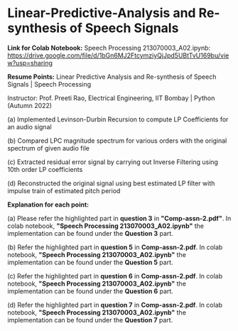 # Linear-Predictive-Analysis and Re-synthesis of Speech Signals

**Link for Colab Notebook:** Speech Processing 213070003_A02.ipynb: https://drive.google.com/file/d/1bGn6MJ2FtcymziyQjJpd5UBtTvU169bu/view?usp=sharing

**Resume Points:**
Linear Predictive Analysis and Re-synthesis of Speech Signals | Speech Processing

Instructor: Prof. Preeti Rao, Electrical Engineering, IIT Bombay | Python (Autumn 2022)

(a) Implemented Levinson-Durbin Recursion to compute LP Coefficients for an audio signal

(b) Compared LPC magnitude spectrum for various orders with the original spectrum of given audio file

(c) Extracted residual error signal by carrying out Inverse Filtering using 10th order LP coefficients

(d) Reconstructed the original signal using best estimated LP filter with impulse train of estimated pitch period

**Explanation for each point:**

(a) Please refer the highlighted part in **question 3** in **"Comp-assn-2.pdf"**. In colab notebook, **"Speech Processing 213070003_A02.ipynb"** the implementation can be found under the **Question 3** part.

(b) Refer the highlighted part in **question 5** in **Comp-assn-2.pdf**. In colab notebook, **"Speech Processing 213070003_A02.ipynb"** the implementation can be found under the **Question 5** part.

(c) Refer the highlighted part in **question 6** in **Comp-assn-2.pdf**. In colab notebook, **"Speech Processing 213070003_A02.ipynb"** the implementation can be found under the **Question 6** part.

(d) Refer the highlighted part in **question 7** in **Comp-assn-2.pdf**. In colab notebook, **"Speech Processing 213070003_A02.ipynb"** the implementation can be found under the **Question 7** part.
